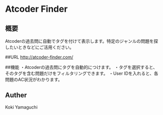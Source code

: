 Atcoder Finder
====

## 概要
Atcoderの過去問に自動でタグを付けて表示します。特定のジャンルの問題を探したいときなどにご活用ください。

##URL
http://atcoder-finder.com/

##機能
・Atcoderの過去問にタグを自動的につけます。
・タグを選択すると、そのタグを含む問題だけをフィルタリングできます。
・User IDを入れると、各問題のAC状況がわかります。

## Auther
Koki Yamaguchi
